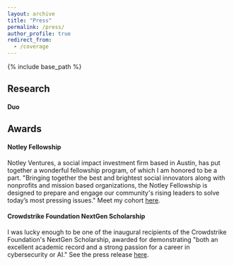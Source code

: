 ```yaml
---
layout: archive
title: "Press"
permalink: /press/
author_profile: true
redirect_from:
  - /coverage
---
```


{% include base_path %}

## Research

#### Duo


## Awards

#### Notley Fellowship

Notley Ventures, a social impact investment firm based in Austin, has put together a wonderful fellowship program, of which I am honored to be a part. "Bringing together the best and brightest social innovators along with nonprofits and mission based organizations, the Notley Fellowship is designed to prepare and engage our community's rising leaders to solve today’s most pressing issues." Meet my cohort [here](https://www.notleyfellowship.com/2019-fellows).

#### Crowdstrike Foundation NextGen Scholarship 

I was lucky enough to be one of the inaugural recipients of the Crowdstrike Foundation's NextGen Scholarship, awarded for demonstrating "both an excellent academic record and a strong passion for a career in cybersecurity or AI." See the press release [here](https://www.crowdstrike.com/resources/news/crowdstrike-foundation-announces-nextgen-scholarship-recipients-for-academic-year-2018-2019/).